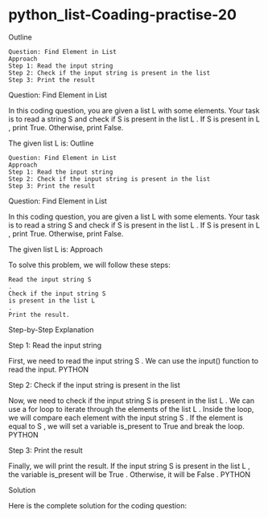 # python_list-Coading-practise-20


Outline

    Question: Find Element in List
    Approach
    Step 1: Read the input string
    Step 2: Check if the input string is present in the list
    Step 3: Print the result

Question: Find Element in List

In this coding question, you are given a list L
 with some elements. Your task is to read a string S
 and check if S
 is present in the list L
. If S
 is present in L
, print True. Otherwise, print False.

The given list L
 is:
Outline

    Question: Find Element in List
    Approach
    Step 1: Read the input string
    Step 2: Check if the input string is present in the list
    Step 3: Print the result

Question: Find Element in List

In this coding question, you are given a list L
 with some elements. Your task is to read a string S
 and check if S
 is present in the list L
. If S
 is present in L
, print True. Otherwise, print False.

The given list L
 is:
Approach

To solve this problem, we will follow these steps:

    Read the input string S
    .
    Check if the input string S
    is present in the list L
    .
    Print the result.

Step-by-Step Explanation

Step 1: Read the input string

First, we need to read the input string S
. We can use the input()
 function to read the input.
PYTHON

Step 2: Check if the input string is present in the list

Now, we need to check if the input string S
 is present in the list L
. We can use a for
 loop to iterate through the elements of the list L
. Inside the loop, we will compare each element with the input string S
. If the element is equal to S
, we will set a variable is_present
 to True
 and break the loop.
PYTHON

Step 3: Print the result

Finally, we will print the result. If the input string S
 is present in the list L
, the variable is_present
 will be True
. Otherwise, it will be False
.
PYTHON

Solution

Here is the complete solution for the coding question:
